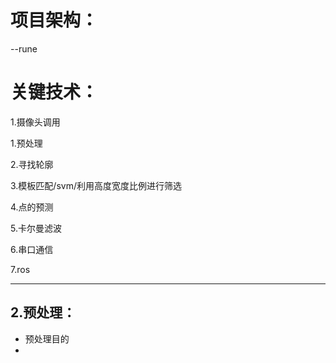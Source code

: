 # 项目架构：

--rune



# 关键技术：

1.摄像头调用

1.预处理

2.寻找轮廓

3.模板匹配/svm/利用高度宽度比例进行筛选

4.点的预测

5.卡尔曼滤波

6.串口通信

7.ros

 

-----------------------

## 2.预处理：

- 预处理目的
- 









